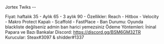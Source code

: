 Jortex Twiks --

Fiyat: haftalık 35 - Aylık 65 - 3 aylık 90 -
Özellikler: Reach - Hitbox - Velocity - Makro Protect Kapalı - Scaffold - FastPlace -
Ban Durumu: Oyunda blackliste değilseniz admin ban harici yemezsiniz
Ödeme Yöntemleri: İninal Papara ve Bazı Bankalar
Discord: https://discord.gg/BSM6GM32TR
Kurucular: Steax#3097 & shidder#1337
